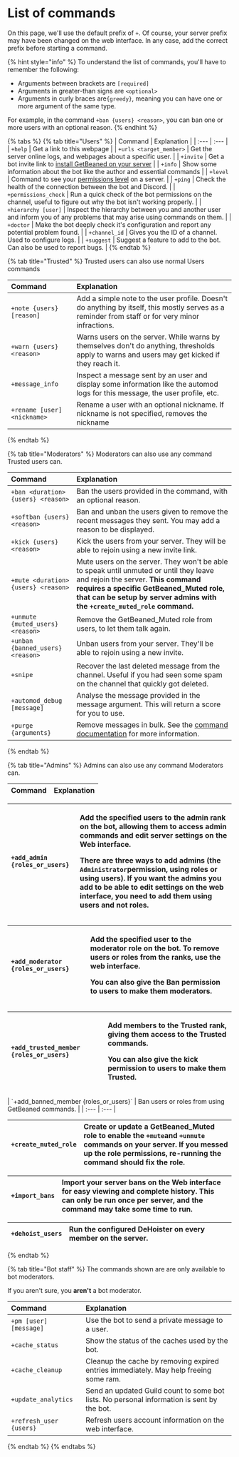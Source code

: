 # List of commands

On this page, we'll use the default prefix of `+`. Of course, your server prefix may have been changed on the web interface. In any case, add the correct prefix before starting a command.

{% hint style="info" %}
To understand the list of commands, you'll have to remember the following:

* Arguments between brackets are `[required]`
* Arguments in greater-than signs are `<optional>`
* Arguments in curly braces are`{greedy}`, meaning you can have one or more argument of the same type.

For example, in the command `+ban {users} <reason>`, you can ban one or more users with an optional reason.
{% endhint %}

{% tabs %}
{% tab title="Users" %}
| Command | Explanation |
| :--- | :--- |
| `+help` | Get a link to this webpage |
| `+urls <target_member>` | Get the server online logs, and webpages about a specific user. |
| `+invite` | Get a bot invite link to [install GetBeaned on your server](tutorial-setting-up-your-server-for-the-first-time.md) |
| `+info` | Show some information about the bot like the author and essential commands |
| `+level` | Command to see your [permissions level](levels-and-permissions.md) on a server. |
| `+ping` | Check the health of the connection between the bot and Discord. |
| `+permissions_check` | Run a quick check of the bot permissions on the channel, useful to figure out why the bot isn't working properly. |
| `+hierarchy [user]` | Inspect the hierarchy between you and another user and inform you of any problems that may arise using commands on them. |
| `+doctor` | Make the bot deeply check it's configuration and report any potential problem found. |
| `+channel_id` | Gives you the ID of a channel. Used to configure logs. |
| `+suggest` | Suggest a feature to add to the bot. Can also be used to report bugs. |
{% endtab %}

{% tab title="Trusted" %}
Trusted users can also use normal Users commands

| Command | Explanation |
| :--- | :--- |
| `+note {users} [reason]` | Add a simple note to the user profile. Doesn't do anything by itself, this mostly serves as a reminder from staff or for very minor infractions. |
| `+warn {users} <reason>` | Warns users on the server. While warns by themselves don't do anything, thresholds apply to warns and users may get kicked if they reach it. |
| `+message_info` | Inspect a message sent by an user and display some information like the automod logs for this message, the user profile, etc. |
| `+rename [user] <nickname>`  | Rename a user with an optional nickname. If nickname is not specified, removes the nickname |
{% endtab %}

{% tab title="Moderators" %}
Moderators can also use any command Trusted users can.

| Command | Explanation |
| :--- | :--- |
| `+ban <duration>{users} <reason>` | Ban the users provided in the command, with an optional reason. |
| `+softban {users} <reason>` | Ban and unban the users given to remove the recent messages they sent. You may add a reason to be displayed. |
| `+kick {users} <reason>` | Kick the users from your server. They will be able to rejoin using a new invite link. |
| `+mute <duration>{users} <reason>` | Mute users on the server. They won't be able to speak until unmuted or until they leave and rejoin the server. **This command requires a specific GetBeaned\_Muted role, that can be setup by server admins with the `+create_muted_role` command.** |
| `+unmute {muted_users} <reason>` | Remove the GetBeaned\_Muted role from users, to let them talk again. |
| `+unban {banned_users} <reason>` | Unban users from your server. They'll be able to rejoin using a new invite. |
| `+snipe` | Recover the last deleted message from the channel. Useful if you had seen some spam on the channel that quickly got deleted. |
| `+automod_debug [message]` | Analyse the message provided in the message argument. This will return a score for you to use. |
| `+purge {arguments}` | Remove messages in bulk. See the [command documentation](using-the-purge-command-to-remove-messages.md) for more information. |
{% endtab %}

{% tab title="Admins" %}
Admins can also use any command Moderators can.

| Command | Explanation |
| :--- | :--- |


<table>
  <thead>
    <tr>
      <th style="text-align:left"><code>+add_admin {roles_or_users}</code>
      </th>
      <th style="text-align:left">
        <p>Add the specified users to the admin rank on the bot, allowing them to
          access admin commands and edit server settings on the Web interface.</p>
        <p>There are three ways to add admins (the <code>Administrator</code>permission,
          using roles or using users). If you want the admins you add <b>to be able to edit settings</b> on
          the web interface, <b>you need to add them using users and not roles.</b>
        </p>
      </th>
    </tr>
  </thead>
  <tbody></tbody>
</table><table>
  <thead>
    <tr>
      <th style="text-align:left"><code>+add_moderator {roles_or_users}</code>
      </th>
      <th style="text-align:left">
        <p>Add the specified user to the moderator role on the bot. To remove users
          or roles from the ranks, use the web interface.</p>
        <p>You can also give the Ban permission to users to make them moderators.</p>
      </th>
    </tr>
  </thead>
  <tbody></tbody>
</table><table>
  <thead>
    <tr>
      <th style="text-align:left"><code>+add_trusted_member {roles_or_users}</code>
      </th>
      <th style="text-align:left">
        <p>Add members to the Trusted rank, giving them access to the Trusted commands.</p>
        <p>You can also give the kick permission to users to make them Trusted.</p>
      </th>
    </tr>
  </thead>
  <tbody></tbody>
</table>| `+add_banned_member {roles_or_users}` | Ban users or roles from using GetBeaned commands. |
| :--- | :--- |


| `+create_muted_role` | Create or update a GetBeaned\_Muted role to enable the `+mute`and `+unmute` commands on your server. If you messed up the role permissions, re-running the command should fix the role. |
| :--- | :--- |


| `+import_bans` | Import your server bans on the Web interface for easy viewing and complete history. This can only be run once per server, and the command may take some time to run. |
| :--- | :--- |


| `+dehoist_users` | Run the configured DeHoister on every member on the server. |
| :--- | :--- |
{% endtab %}

{% tab title="Bot staff" %}
The commands shown are are only available to bot moderators.

If you aren't sure, you **aren't** a bot moderator.

| Command | Explanation |
| :--- | :--- |
| `+pm [user] [message]` | Use the bot to send a private message to a user. |
| `+cache_status` | Show the status of the caches used by the bot. |
| `+cache_cleanup` | Cleanup the cache by removing expired entries immediately. May help freeing some ram. |
| `+update_analytics` | Send an updated Guild count to some bot lists. No personal information is sent by the bot. |
| `+refresh_user {users}` | Refresh users account information on the web interface. |
{% endtab %}
{% endtabs %}

